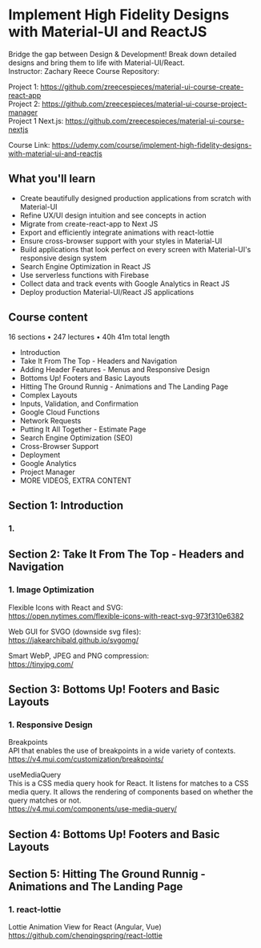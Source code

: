 # Implement High Fidelity Designs with Material-UI and ReactJS

Bridge the gap between Design & Development! Break down detailed designs and bring them to life with Material-UI/React.  
Instructor: Zachary Reece
Course Repository:

Project 1: https://github.com/zreecespieces/material-ui-course-create-react-app  
Project 2: https://github.com/zreecespieces/material-ui-course-project-manager  
Project 1 Next.js:
https://github.com/zreecespieces/material-ui-course-nextjs

Course Link: https://udemy.com/course/implement-high-fidelity-designs-with-material-ui-and-reactjs

## What you'll learn

- Create beautifully designed production applications from scratch with Material-UI
- Refine UX/UI design intuition and see concepts in action
- Migrate from create-react-app to Next JS
- Export and efficiently integrate animations with react-lottie
- Ensure cross-browser support with your styles in Material-UI
- Build applications that look perfect on every screen with Material-UI's responsive design system
- Search Engine Optimization in React JS
- Use serverless functions with Firebase
- Collect data and track events with Google Analytics in React JS
- Deploy production Material-UI/React JS applications

## Course content

16 sections • 247 lectures • 40h 41m total length

- Introduction
- Take It From The Top - Headers and Navigation
- Adding Header Features - Menus and Responsive Design
- Bottoms Up! Footers and Basic Layouts
- Hitting The Ground Runnig - Animations and The Landing Page
- Complex Layouts
- Inputs, Validation, and Confirmation
- Google Cloud Functions
- Network Requests
- Putting It All Together - Estimate Page
- Search Engine Optimization (SEO)
- Cross-Browser Support
- Deployment
- Google Analytics
- Project Manager
- MORE VIDEOS, EXTRA CONTENT

## Section 1: Introduction

### 1.

## Section 2: Take It From The Top - Headers and Navigation

### 1. Image Optimization

Flexible Icons with React and SVG:  
https://open.nytimes.com/flexible-icons-with-react-svg-973f310e6382

Web GUI for SVGO (downside svg files):  
https://jakearchibald.github.io/svgomg/

Smart WebP, JPEG and PNG compression:  
https://tinyjpg.com/

## Section 3: Bottoms Up! Footers and Basic Layouts

### 1. Responsive Design

Breakpoints  
API that enables the use of breakpoints in a wide variety of contexts.  
https://v4.mui.com/customization/breakpoints/

useMediaQuery  
This is a CSS media query hook for React. It listens for matches to a CSS media query. It allows the rendering of components based on whether the query matches or not.  
https://v4.mui.com/components/use-media-query/

## Section 4: Bottoms Up! Footers and Basic Layouts

## Section 5: Hitting The Ground Runnig - Animations and The Landing Page

### 1. react-lottie

Lottie Animation View for React (Angular, Vue)  
https://github.com/chenqingspring/react-lottie
